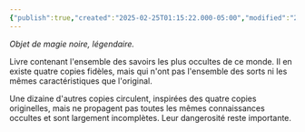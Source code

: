 ```yaml
---
{"publish":true,"created":"2025-02-25T01:15:22.000-05:00","modified":"2025-02-25T01:15:22.624-05:00","cssclasses":""}
---
```


*Objet de magie noire, légendaire.*

Livre contenant l'ensemble des savoirs les plus occultes de ce monde. Il en existe quatre copies fidèles, mais qui n'ont pas l'ensemble des sorts ni les mêmes caractéristiques que l'original.

Une dizaine d'autres copies circulent, inspirées des quatre copies originelles, mais ne propagent pas toutes les mêmes connaissances occultes et sont largement incomplètes. Leur dangerosité reste importante.

